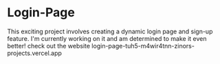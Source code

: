 # Login-Page
This exciting project involves creating a dynamic login page and sign-up feature. I'm currently working on it and am determined to make it even better!
check out the website  login-page-tuh5-m4wir4tnn-zinors-projects.vercel.app
